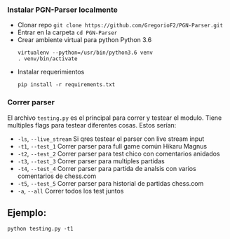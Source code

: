 
### Instalar PGN-Parser localmente

* Clonar repo
  `git clone https://github.com/GregorioF2/PGN-Parser.git`
* Entrar en la carpeta
  `cd PGN-Parser`  
* Crear ambiente virtual para python Python 3.6
  ```
  virtualenv --python=/usr/bin/python3.6 venv
  . venv/bin/activate
  ```
* Instalar requerimientos
  ```
  pip install -r requirements.txt
  ```

### Correr parser
  El archivo `testing.py` es el principal para correr y testear el modulo.
  Tiene multiples flags para testear diferentes cosas. Estos serían:
  * `-ls`, `--live_stream`  Si qres testear el parser con live stream input
  * `-t1`, `--test_1`       Correr parser para full game común Hikaru Magnus
  * `-t2`, `--test_2`       Correr parser para test chico con comentarios anidados
  * `-t3`, `--test_3`       Correr parser para multiples partidas
  * `-t4`, `--test_4`       Correr parser para partida de analsis con varios comentarios de chess.com
  * `-t5`, `--test_5`       Correr parser para historial de partidas chess.com
  * `-a`, `--all`           Correr todos los test juntos
  
## Ejemplo:
`python testing.py -t1`
